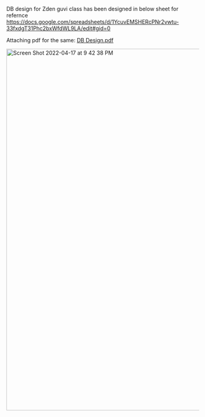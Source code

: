 DB design for Zden guvi class has been designed in below sheet for refernce
https://docs.google.com/spreadsheets/d/1YcuvEMSHERcPNr2vwtu-33fxdgT31Phc2bxWfdWL9LA/edit#gid=0

Attaching pdf for the same:
[DB Design.pdf](https://github.com/Balaji59321/DB-Design/files/8501978/DB.Design.pdf)

<img width="945" alt="Screen Shot 2022-04-17 at 9 42 38 PM" src="https://user-images.githubusercontent.com/26063120/163723022-3c6c6cba-807e-4d26-9791-8b2b8d37b2f6.png">
